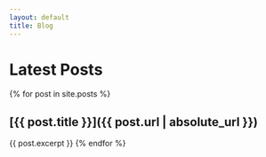 ```yaml
---
layout: default
title: Blog
---
```


# Latest Posts

{% for post in site.posts %}
## [{{ post.title }}]({{ post.url | absolute_url }})
{{ post.excerpt }}
{% endfor %}
